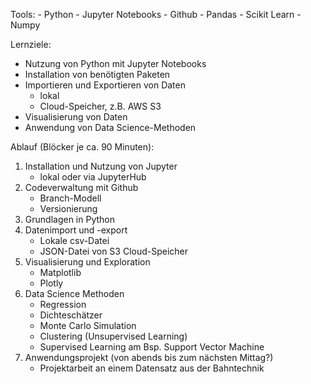 Tools:
    - Python
    - Jupyter Notebooks
    - Github
    - Pandas
    - Scikit Learn
    - Numpy

Lernziele:
- Nutzung von Python mit Jupyter Notebooks
- Installation von benötigten Paketen
- Importieren und Exportieren von Daten
    - lokal
    - Cloud-Speicher, z.B. AWS S3
- Visualisierung von Daten
- Anwendung von Data Science-Methoden

Ablauf (Blöcker je ca. 90 Minuten):
1. Installation und Nutzung von Jupyter
    - lokal oder via JupyterHub
2. Codeverwaltung mit Github
    - Branch-Modell
    - Versionierung
3. Grundlagen in Python
4. Datenimport und -export
    - Lokale csv-Datei
    - JSON-Datei von S3 Cloud-Speicher
5. Visualisierung und Exploration
    - Matplotlib
    - Plotly
6. Data Science Methoden
    - Regression
    - Dichteschätzer
    - Monte Carlo Simulation
    - Clustering (Unsupervised Learning)
    - Supervised Learning am Bsp. Support Vector Machine
7. Anwendungsprojekt (von abends bis zum nächsten Mittag?)
    - Projektarbeit an einem Datensatz aus der Bahntechnik
